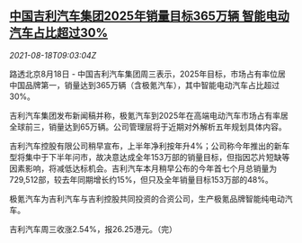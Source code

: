 <!--1629279062000-->
[中国吉利汽车集团2025年销量目标365万辆 智能电动汽车占比超过30%](https://cn.reuters.com/article/china-geely-2025-sale-target-0818-idCNKBS2FJ0S9)
------

<div><i>2021-08-18T09:03:04Z</i></div><p>路透北京8月18日 - 中国吉利汽车集团周三表示，2025年目标，市场占有率位居中国品牌第一，销量达到365万辆（含极氪汽车），其中智能电动汽车占比超过30%。</p><p>吉利汽车集团发布新闻稿并称，极氪汽车到2025年在高端电动汽车市场占有率居全球前三，销量达到65万辆。公司管理层将于近期对外解析五年规划具体内容。</p><p>吉利汽车控股有限公司稍早宣布，上半年净利按年升4%；公司称今年推出的新车型将集中于下半年问市，故决意达成全年153万部的销量目标，但指因芯片短缺等因素影响，将减低达标机会。吉利汽车本月稍早公布的今年首七个月总销量为729,512部，较去年同期增长约15%，但只及全年销量目标153万部的48%。</p><p>极氪汽车为吉利汽车与吉利控股共同投资的合资公司，生产极氪品牌智能纯电动汽车。</p><p>吉利汽车周三收涨2.54%，报26.25港元。（完）</p>

